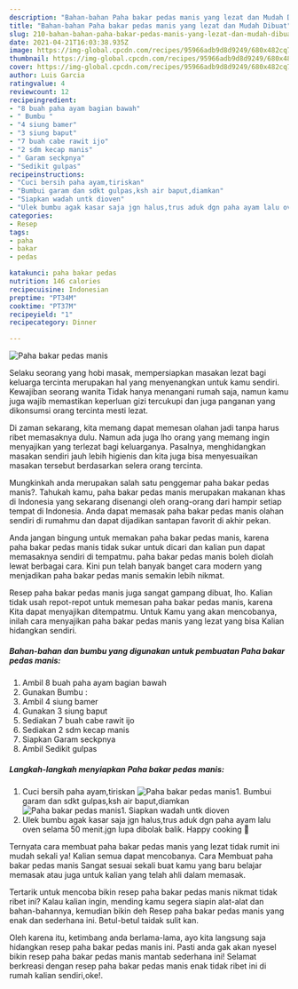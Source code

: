 ```yaml
---
description: "Bahan-bahan Paha bakar pedas manis yang lezat dan Mudah Dibuat"
title: "Bahan-bahan Paha bakar pedas manis yang lezat dan Mudah Dibuat"
slug: 210-bahan-bahan-paha-bakar-pedas-manis-yang-lezat-dan-mudah-dibuat
date: 2021-04-21T16:03:38.935Z
image: https://img-global.cpcdn.com/recipes/95966adb9d8d9249/680x482cq70/paha-bakar-pedas-manis-foto-resep-utama.jpg
thumbnail: https://img-global.cpcdn.com/recipes/95966adb9d8d9249/680x482cq70/paha-bakar-pedas-manis-foto-resep-utama.jpg
cover: https://img-global.cpcdn.com/recipes/95966adb9d8d9249/680x482cq70/paha-bakar-pedas-manis-foto-resep-utama.jpg
author: Luis Garcia
ratingvalue: 4
reviewcount: 12
recipeingredient:
- "8 buah paha ayam bagian bawah"
- " Bumbu "
- "4 siung bamer"
- "3 siung baput"
- "7 buah cabe rawit ijo"
- "2 sdm kecap manis"
- " Garam seckpnya"
- "Sedikit gulpas"
recipeinstructions:
- "Cuci bersih paha ayam,tiriskan"
- "Bumbui garam dan sdkt gulpas,ksh air baput,diamkan"
- "Siapkan wadah untk dioven"
- "Ulek bumbu agak kasar saja jgn halus,trus aduk dgn paha ayam lalu oven selama 50 menit.jgn lupa dibolak balik. Happy cooking 💪"
categories:
- Resep
tags:
- paha
- bakar
- pedas

katakunci: paha bakar pedas 
nutrition: 146 calories
recipecuisine: Indonesian
preptime: "PT34M"
cooktime: "PT37M"
recipeyield: "1"
recipecategory: Dinner

---
```



![Paha bakar pedas manis](https://img-global.cpcdn.com/recipes/95966adb9d8d9249/680x482cq70/paha-bakar-pedas-manis-foto-resep-utama.jpg)

Selaku seorang yang hobi masak, mempersiapkan masakan lezat bagi keluarga tercinta merupakan hal yang menyenangkan untuk kamu sendiri. Kewajiban seorang  wanita Tidak hanya menangani rumah saja, namun kamu juga wajib memastikan keperluan gizi tercukupi dan juga panganan yang dikonsumsi orang tercinta mesti lezat.

Di zaman  sekarang, kita memang dapat memesan olahan jadi tanpa harus ribet memasaknya dulu. Namun ada juga lho orang yang memang ingin menyajikan yang terlezat bagi keluarganya. Pasalnya, menghidangkan masakan sendiri jauh lebih higienis dan kita juga bisa menyesuaikan masakan tersebut berdasarkan selera orang tercinta. 



Mungkinkah anda merupakan salah satu penggemar paha bakar pedas manis?. Tahukah kamu, paha bakar pedas manis merupakan makanan khas di Indonesia yang sekarang disenangi oleh orang-orang dari hampir setiap tempat di Indonesia. Anda dapat memasak paha bakar pedas manis olahan sendiri di rumahmu dan dapat dijadikan santapan favorit di akhir pekan.

Anda jangan bingung untuk memakan paha bakar pedas manis, karena paha bakar pedas manis tidak sukar untuk dicari dan kalian pun dapat memasaknya sendiri di tempatmu. paha bakar pedas manis boleh diolah lewat berbagai cara. Kini pun telah banyak banget cara modern yang menjadikan paha bakar pedas manis semakin lebih nikmat.

Resep paha bakar pedas manis juga sangat gampang dibuat, lho. Kalian tidak usah repot-repot untuk memesan paha bakar pedas manis, karena Kita dapat menyajikan ditempatmu. Untuk Kamu yang akan mencobanya, inilah cara menyajikan paha bakar pedas manis yang lezat yang bisa Kalian hidangkan sendiri.

<!--inarticleads1-->

##### Bahan-bahan dan bumbu yang digunakan untuk pembuatan Paha bakar pedas manis:

1. Ambil 8 buah paha ayam bagian bawah
1. Gunakan  Bumbu :
1. Ambil 4 siung bamer
1. Gunakan 3 siung baput
1. Sediakan 7 buah cabe rawit ijo
1. Sediakan 2 sdm kecap manis
1. Siapkan  Garam seckpnya
1. Ambil Sedikit gulpas




<!--inarticleads2-->

##### Langkah-langkah menyiapkan Paha bakar pedas manis:

1. Cuci bersih paha ayam,tiriskan
<img src="https://img-global.cpcdn.com/steps/3d7fe033e450fc3f/160x128cq70/paha-bakar-pedas-manis-langkah-memasak-1-foto.jpg" alt="Paha bakar pedas manis">1. Bumbui garam dan sdkt gulpas,ksh air baput,diamkan
<img src="https://img-global.cpcdn.com/steps/edb36ac0546a367b/160x128cq70/paha-bakar-pedas-manis-langkah-memasak-2-foto.jpg" alt="Paha bakar pedas manis">1. Siapkan wadah untk dioven
1. Ulek bumbu agak kasar saja jgn halus,trus aduk dgn paha ayam lalu oven selama 50 menit.jgn lupa dibolak balik. Happy cooking 💪




Ternyata cara membuat paha bakar pedas manis yang lezat tidak rumit ini mudah sekali ya! Kalian semua dapat mencobanya. Cara Membuat paha bakar pedas manis Sangat sesuai sekali buat kamu yang baru belajar memasak atau juga untuk kalian yang telah ahli dalam memasak.

Tertarik untuk mencoba bikin resep paha bakar pedas manis nikmat tidak ribet ini? Kalau kalian ingin, mending kamu segera siapin alat-alat dan bahan-bahannya, kemudian bikin deh Resep paha bakar pedas manis yang enak dan sederhana ini. Betul-betul taidak sulit kan. 

Oleh karena itu, ketimbang anda berlama-lama, ayo kita langsung saja hidangkan resep paha bakar pedas manis ini. Pasti anda gak akan nyesel bikin resep paha bakar pedas manis mantab sederhana ini! Selamat berkreasi dengan resep paha bakar pedas manis enak tidak ribet ini di rumah kalian sendiri,oke!.

